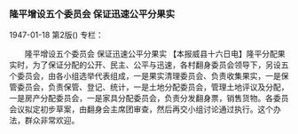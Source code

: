 ### 隆平增设五个委员会  保证迅速公平分果实

1947-01-18
第2版()
专栏：

　　隆平增设五个委员会  保证迅速公平分果实
    【本报威县十六日电】隆平分配果实时，为了保证分配的公开、民主、公平与迅速，各村翻身委员会领导下，另设五个委员会，由各小组选举代表组成，一是果实清理委员会、负责收集果实，一是保管委员会，负责保管、登记、统计，一是土地分配委员会，管理土地评议及分配，一是房产分配委员会，一是家具分配委员会，负责分发翻身票，销售货物。各委员会议拟定初步草案，由翻身会主席团审查，然后再交小组讨论通过执行。这个办法，群众非常欢迎。
